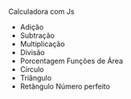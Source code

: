 Calculadora com Js
- Adição
- Subtração
- Multiplicação
- Divisão
- Porcentagem
Funções de Área
- Círculo
- Triângulo
- Retângulo
Número perfeito
